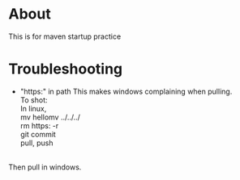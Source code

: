# About
This is for maven startup practice<br>

# Troubleshooting
- "https:" in path
This makes windows complaining when pulling.<br>
To shot:<br>
In linux,<br>
mv hellomv ../../../<br>
rm https\: -r<br>
git commit<br>
pull, push<br>
<br>
Then pull in windows.<br>
